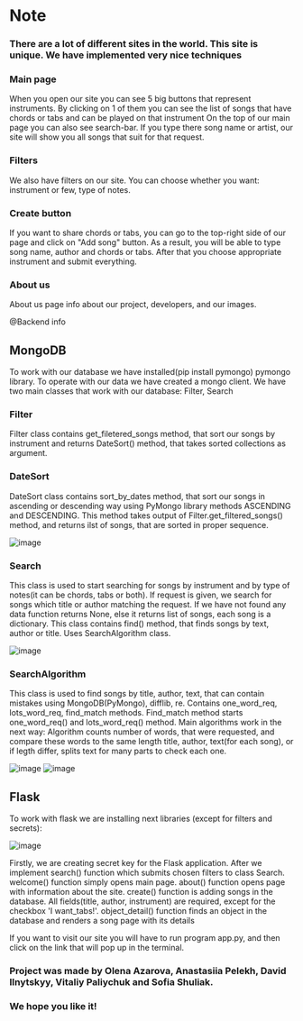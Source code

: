 # Note

### There are a lot of different sites in the world. This site is unique. We have implemented very nice techniques

### Main page
When you open our site you can see 5 big buttons that represent instruments. 
By clicking on 1 of them you can see the list of songs that have chords or tabs and can be played on that instrument
On the top of our main page you can also see search-bar. If you type there song name or artist, our site will show you all songs that suit for that request.

### Filters 
We also have filters on our site. You can choose whether you want: instrument or few, type of notes.

### Create button
If you want to share chords or tabs, you can go to the top-right side of our page and click on "Add song" button.
As a result, you will be able to type song name, author and chords or tabs. After that you choose appropriate instrument and submit everything.

### About us 
About us page info about our project, developers, and our images.






@Backend info

## MongoDB
To work with our database we have installed(pip install pymongo) pymongo library.
To operate with our data we have created a mongo client.
We have two main classes that work with our database: Filter, Search

### Filter
Filter class contains get_filetered_songs method, that sort our songs by instrument and returns DateSort() method, that takes sorted collections as argument.

### DateSort
DateSort class contains sort_by_dates method, that sort our songs in ascending or descending way using PyMongo library methods ASCENDING and DESCENDING.
This method takes output of Filter.get_filtered_songs() method, and returns ilst of songs, that are sorted in proper sequence.

![image](https://user-images.githubusercontent.com/116728854/230791992-88c2518c-07c9-4893-aa39-4e8c4ea47b99.png)


### Search 
This class is used to start searching for songs by instrument and by type of notes(it can be chords, tabs or both).
If request is given, we search for songs which title or author matching the request.
If we have not found any data function returns None, else it returns list of songs, each song is a dictionary.
This class contains find() method, that finds songs by text, author or title. Uses SearchAlgorithm class.

![image](https://user-images.githubusercontent.com/116728854/230792539-edbfe4f0-8106-412c-aa38-1ae5997d7750.png)



### SearchAlgorithm
This class is used to find songs by title, author, text, that can contain mistakes using MongoDB(PyMongo), difflib, re.
Contains one_word_req, lots_word_req, find_match methods. 
Find_match method starts one_word_req() and lots_word_req() method.
Main algorithms work in the next way:
Algorithm counts number of words, that were requested, and compare these words to the same length title, author, text(for each song), or if legth differ, splits text for many parts to check each one.

![image](https://user-images.githubusercontent.com/116728854/230792309-e35caff2-cfa8-42be-88e7-1b74eb7dc484.png)
![image](https://user-images.githubusercontent.com/116728854/230792328-dbd41e5a-48f6-4f87-83e5-dc2f47e7a6cc.png)



## Flask
To work with flask we are installing next libraries (except for filters and secrets):

![image](https://user-images.githubusercontent.com/116728854/228357477-63ddc060-e59e-4dd8-986d-edf4929259ba.png)

Firstly, we are creating secret key for the Flask application.
After we implement search() function which submits chosen filters to class Search.
welcome() function simply opens main page.
about() function opens page with information about the site.
create() function is adding songs in the database. All fields(title, author, instrument) are required, except for the checkbox 'I want_tabs!'.
object_detail() function finds an object in the database and renders a song page with its details

If you want to visit our site you will have to run program app.py, and then click on the link that will pop up in the terminal.

### Project was made by Olena Azarova, Anastasiia Pelekh, David Ilnytskyy, Vitaliy Paliychuk and Sofia Shuliak. 
### We hope you like it!
